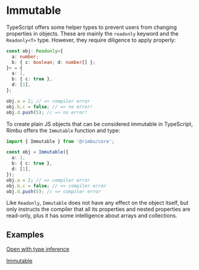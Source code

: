 # Immutable

TypeScript offers some helper types to prevent users from changing properties in objects. These are mainly the `readonly` keyword and the `Readonly<T>` type. However, they require diligence to apply properly:

```ts
const obj: Readonly<{
  a: number;
  b: { c: boolean; d: number[] };
}> = {
  a: 1,
  b: { c: true },
  d: [1],
};

obj.a = 2; // => compiler error
obj.b.c = false; // => no error!
obj.d.push(5); // => no error!
```

To create plain JS objects that can be considered immutable in TypeScript, Rimbu offers the `Immutable` function and type:

```ts
import { Immutable } from '@rimbu/core';

const obj = Immutable({
  a: 1,
  b: { c: true },
  d: [1],
});
obj.a = 2; // => compiler error
obj.b.c = false; // => compiler error
obj.d.push(5); // => compiler error
```

Like `Readonly`, `Immutable` does not have any effect on the object itself, but only instructs the compiler that all its properties and nested properties are read-only, plus it has some intelligence about arrays and collections.

## Examples

[Open with type inference](https://codesandbox.io/s/rimbu-sandbox-d4tbk?previewwindow=console&view=split&editorsize=65&moduleview=1&module=/src/deep/immutable.ts ':target blank :class=btn')

[Immutable](https://codesandbox.io/embed/rimbu-sandbox-d4tbk?previewwindow=console&view=split&editorsize=65&codemirror=1&moduleview=1&module=/src/deep/immutable.ts ':include :type=iframe width=100% height=450px')
